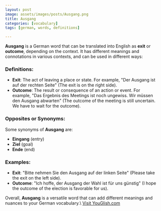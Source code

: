 ```yaml
---
layout: post
image: assets/images/posts/Ausgang.png
title: Ausgang
categories: [vocabulary]
tags: [german, words, definitions]

---
```


**Ausgang** is a German word that can be translated into English as **exit** or **outcome**, depending on the context. It has different meanings and connotations in various contexts, and can be used in different ways:

### Definitions:
- **Exit**: The act of leaving a place or state. For example, "Der Ausgang ist auf der rechten Seite" (The exit is on the right side).
- **Outcome**: The result or consequence of an action or event. For example, "Das Ergebnis des Meetings ist noch ungewiss. Wir müssen den Ausgang abwarten" (The outcome of the meeting is still uncertain. We have to wait for the outcome).

### Opposites or Synonyms:
Some synonyms of **Ausgang** are:
- **Eingang** (entry)
- **Ziel** (goal)
- **Ende** (end)

### Examples:
- **Exit**: "Bitte nehmen Sie den Ausgang auf der linken Seite" (Please take the exit on the left side).
- **Outcome**: "Ich hoffe, der Ausgang der Wahl ist für uns günstig" (I hope the outcome of the election is favorable for us).

Overall, **Ausgang** is a versatile word that can add different meanings and nuances to your German vocabulary.\ <a id="yg-widget-0" class="youglish-widget" data-query="Ausgang" data-lang="german" data-components="8412" data-auto-start="0" data-bkg-color="theme_light" data-title="How%20to%20pronounce%20Ausgang%20in%20German"  rel="nofollow" href="https://youglish.com">Visit YouGlish.com</a><script async src="https://youglish.com/public/emb/widget.js" charset="utf-8"></script>